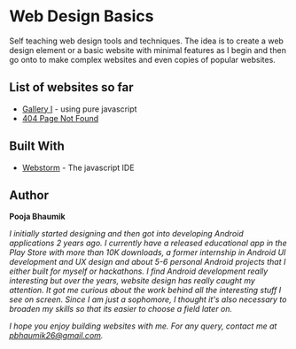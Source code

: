 # Web Design Basics

Self teaching web design tools and techniques. The idea is to create a web design element or a basic website with minimal features as I begin and then go onto to make complex websites and even copies of popular websites.

## List of websites so far
* [Gallery I](https://github.com/PoojaB26/web-design-basics/tree/master/gallery-basics) - using pure javascript
* [404 Page Not Found](https://github.com/PoojaB26/web-design-basics/tree/master/404-page) 

## Built With

* [Webstorm](https://www.jetbrains.com/webstorm/) - The javascript IDE

## Author

**Pooja Bhaumik** 

*I initially started designing and then got into developing Android applications 2 years ago. I currently have a released educational app in the Play Store with more than 10K downloads, a former internship in Android UI development and UX design and about 5-6 personal Android projects that I either built for myself or hackathons. I find Android development really interesting but over the years, website design has really caught my attention. It got me curious about the work behind all the interesting stuff I see on screen. Since I am just a sophomore, I thought it's also necessary to broaden my skills so that its easier to choose a field later on.*

*I hope you enjoy building websites with me. For any query, contact me at pbhaumik26@gmail.com.*
